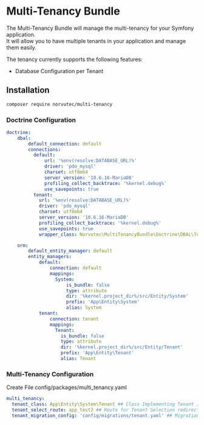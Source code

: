 # Multi-Tenancy Bundle

The Multi-Tenancy Bundle will manage the multi-tenancy for your Symfony application.  
It will allow you to have multiple tenants in your application and manage them easily.  

The tenancy currently supports the following features:
- Database Configuration per Tenant

## Installation

```bash
composer require norvutec/multi-tenancy
```

### Doctrine Configuration

```yaml
doctrine:
    dbal:
        default_connection: default
        connections:
          default:
              url: '%env(resolve:DATABASE_URL)%'
              driver: 'pdo_mysql'
              charset: utf8mb4
              server_version: '10.6.16-MariaDB'
              profiling_collect_backtrace: '%kernel.debug%'
              use_savepoints: true
          tenant:
            url: '%env(resolve:DATABASE_URL)%'
            driver: 'pdo_mysql'
            charset: utf8mb4
            server_version: '10.6.16-MariaDB'
            profiling_collect_backtrace: '%kernel.debug%'
            use_savepoints: true
            wrapper_class: Norvutec\MultiTenancyBundle\Doctrine\DBAL\TenantConnection

    orm:
        default_entity_manager: default
        entity_managers:
            default:
                connection: default
                mappings:
                  System:
                      is_bundle: false
                      type: attribute
                      dir: '%kernel.project_dir%/src/Entity/System'
                      prefix: 'App\Entity\System'
                      alias: System
            tenant:
                connection: tenant
                mappings:
                  Tenant:
                    is_bundle: false
                    type: attribute
                    dir: '%kernel.project_dir%/src/Entity/Tenant'
                    prefix: 'App\Entity\Tenant'
                    alias: Tenant
```

### Multi-Tenancy Configuration
Create File config/packages/multi_tenancy.yaml
```yaml
multi_tenancy:
  tenant_class: App\Entity\System\Tenant ## Class Implementing Tenant Interface
  tenant_select_route: app_test2 ## Route for Tenant Selection redirection
  tenant_migration_config: 'config/migrations/tenant.yaml' ## Migration Configuration for Tenant
```


